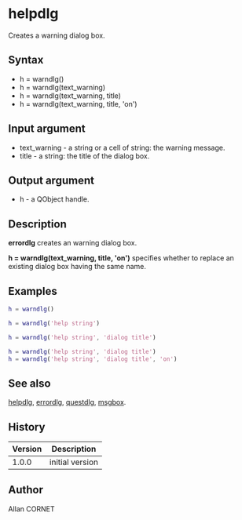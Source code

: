 # helpdlg

Creates a warning dialog box.

## Syntax

- h = warndlg()
- h = warndlg(text_warning)
- h = warndlg(text_warning, title)
- h = warndlg(text_warning, title, 'on')

## Input argument

- text_warning - a string or a cell of string: the warning message.
- title - a string: the title of the dialog box.

## Output argument

- h - a QObject handle.

## Description

  <p><b>errordlg</b> creates an warning dialog box.</p>
  <p><b>h = warndlg(text_warning, title, 'on')</b> specifies whether to replace an existing dialog box having the same name.</p>

## Examples

```matlab
h = warndlg()
```

```matlab
h = warndlg('help string')
```

```matlab
h = warndlg('help string', 'dialog title')
```

```matlab
h = warndlg('help string', 'dialog title')
h = warndlg('help string', 'dialog title', 'on')
```

## See also

[helpdlg](helpdlg.html), [errordlg](errordlg.html), [questdlg](questdlg.html), [msgbox](msgbox.html).

## History

| Version | Description     |
| ------- | --------------- |
| 1.0.0   | initial version |

## Author

Allan CORNET
